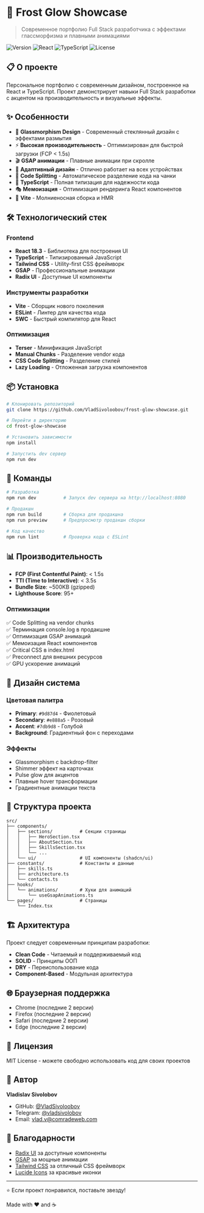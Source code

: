 # 🌟 Frost Glow Showcase

> Современное портфолио Full Stack разработчика с эффектами глассморфизма и плавными анимациями

![Version](https://img.shields.io/badge/version-1.0.0-blue.svg)
![React](https://img.shields.io/badge/React-18.3.1-61dafb.svg)
![TypeScript](https://img.shields.io/badge/TypeScript-5.8.3-3178c6.svg)
![License](https://img.shields.io/badge/license-MIT-green.svg)

## 📋 О проекте

Персональное портфолио с современным дизайном, построенное на React и TypeScript. Проект демонстрирует навыки Full Stack разработки с акцентом на производительность и визуальные эффекты.

## ✨ Особенности

- 🎨 **Glassmorphism Design** - Современный стеклянный дизайн с эффектами размытия
- ⚡ **Высокая производительность** - Оптимизирован для быстрой загрузки (FCP < 1.5s)
- 🎬 **GSAP анимации** - Плавные анимации при скролле
- 📱 **Адаптивный дизайн** - Отлично работает на всех устройствах
- 🎯 **Code Splitting** - Автоматическое разделение кода на чанки
- 🔧 **TypeScript** - Полная типизация для надежности кода
- 🎭 **Мемоизация** - Оптимизация рендеринга React компонентов
- 🚀 **Vite** - Молниеносная сборка и HMR

## 🛠️ Технологический стек

### Frontend
- **React 18.3** - Библиотека для построения UI
- **TypeScript** - Типизированный JavaScript
- **Tailwind CSS** - Utility-first CSS фреймворк
- **GSAP** - Профессиональные анимации
- **Radix UI** - Доступные UI компоненты

### Инструменты разработки
- **Vite** - Сборщик нового поколения
- **ESLint** - Линтер для качества кода
- **SWC** - Быстрый компилятор для React

### Оптимизация
- **Terser** - Минификация JavaScript
- **Manual Chunks** - Разделение vendor кода
- **CSS Code Splitting** - Разделение стилей
- **Lazy Loading** - Отложенная загрузка компонентов

## 📦 Установка

```bash
# Клонировать репозиторий
git clone https://github.com/VladSivoloobov/frost-glow-showcase.git

# Перейти в директорию
cd frost-glow-showcase

# Установить зависимости
npm install

# Запустить dev сервер
npm run dev
```

## 🚀 Команды

```bash
# Разработка
npm run dev          # Запуск dev сервера на http://localhost:8080

# Продакшн
npm run build        # Сборка для продакшна
npm run preview      # Предпросмотр продакшн сборки

# Код качество
npm run lint         # Проверка кода с ESLint
```

## 📊 Производительность

- **FCP (First Contentful Paint)**: < 1.5s
- **TTI (Time to Interactive)**: < 3.5s
- **Bundle Size**: ~500KB (gzipped)
- **Lighthouse Score**: 95+

### Оптимизации

✅ Code Splitting на vendor chunks  
✅ Терминация console.log в продакшне  
✅ Оптимизация GSAP анимаций  
✅ Мемоизация React компонентов  
✅ Critical CSS в index.html  
✅ Preconnect для внешних ресурсов  
✅ GPU ускорение анимаций  

## 🎨 Дизайн система

### Цветовая палитра

- **Primary**: `#9d87d4` - Фиолетовый
- **Secondary**: `#e888a5` - Розовый
- **Accent**: `#7db9d8` - Голубой
- **Background**: Градиентный фон с переходами

### Эффекты

- Glassmorphism с backdrop-filter
- Shimmer эффект на карточках
- Pulse glow для акцентов
- Плавные hover трансформации
- Градиентные анимации текста

## 📂 Структура проекта

```
src/
├── components/
│   ├── sections/          # Секции страницы
│   │   ├── HeroSection.tsx
│   │   ├── AboutSection.tsx
│   │   ├── SkillsSection.tsx
│   │   └── ...
│   └── ui/                # UI компоненты (shadcn/ui)
├── constants/             # Константы и данные
│   ├── skills.ts
│   ├── architecture.ts
│   └── contacts.ts
├── hooks/
│   └── animations/        # Хуки для анимаций
│       └── useGsapAnimations.ts
└── pages/                 # Страницы
    └── Index.tsx
```

## 🏗️ Архитектура

Проект следует современным принципам разработки:

- **Clean Code** - Читаемый и поддерживаемый код
- **SOLID** - Принципы ООП
- **DRY** - Переиспользование кода
- **Component-Based** - Модульная архитектура

## 🌐 Браузерная поддержка

- Chrome (последние 2 версии)
- Firefox (последние 2 версии)
- Safari (последние 2 версии)
- Edge (последние 2 версии)

## 📝 Лицензия

MIT License - можете свободно использовать код для своих проектов

## 👤 Автор

**Vladislav Sivolobov**

- GitHub: [@VladSivoloobov](https://github.com/vladislavsivoloobov)
- Telegram: [@vladsivolobov](https://t.me/vladsivolobov)
- Email: vlad.v@comradeweb.com

## 🙏 Благодарности

- [Radix UI](https://www.radix-ui.com/) за доступные компоненты
- [GSAP](https://greensock.com/gsap/) за мощные анимации
- [Tailwind CSS](https://tailwindcss.com/) за отличный CSS фреймворк
- [Lucide Icons](https://lucide.dev/) за красивые иконки

---

⭐ Если проект понравился, поставьте звезду!

Made with ❤️ and ☕
